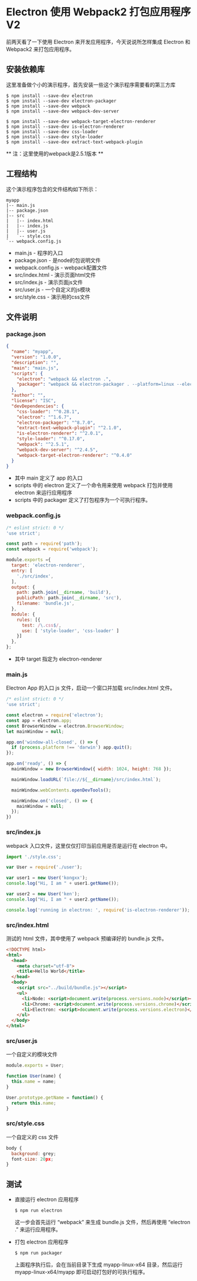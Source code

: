 ﻿# Electron 使用 Webpack2 打包应用程序 V2

前两天看了一下使用 Electron 来开发应用程序，今天说说所怎样集成 Electron 和 Webpack2 来打包应用程序。

## 安装依赖库

这里准备做个小的演示程序，首先安装一些这个演示程序需要看的第三方库

``` shell
$ npm install --save-dev electron 
$ npm install --save-dev electron-packager
$ npm install --save-dev webpack 
$ npm install --save-dev webpack-dev-server

$ npm install --save-dev webpack-target-electron-renderer
$ npm install --save-dev is-electron-renderer
$ npm install --save-dev css-loader
$ npm install --save-dev style-loader
$ npm install --save-dev extract-text-webpack-plugin
```

** 注：这里使用的webpack是2.5.1版本 **

## 工程结构

这个演示程序包含的文件结构如下所示：

``` shell
myapp
|-- main.js
|-- package.json
|-- src
|   |-- index.html
|   |-- index.js
|   |-- user.js
|   `-- style.css
`-- webpack.config.js
```

- main.js - 程序的入口
- package.json - 是node的包说明文件
- webpack.config.js - webpack配置文件
- src/index.html - 演示页面html文件
- src/index.js - 演示页面js文件
- src/user.js - 一个自定义的js模块
- src/style.css - 演示用的css文件

## 文件说明

### package.json
``` json
{
  "name": "myapp",
  "version": "1.0.0",
  "description": "",
  "main": "main.js",
  "scripts": {
    "electron": "webpack && electron .",
    "packager": "webpack && electron-packager . --platform=linux --electron-version=1.6.6  --overwrite"
  },
  "author": "",
  "license": "ISC",
  "devDependencies": {
    "css-loader": "^0.28.1",
    "electron": "^1.6.7",
    "electron-packager": "^8.7.0",
    "extract-text-webpack-plugin": "^2.1.0",
    "is-electron-renderer": "^2.0.1",
    "style-loader": "^0.17.0",
    "webpack": "^2.5.1",
    "webpack-dev-server": "^2.4.5",
    "webpack-target-electron-renderer": "^0.4.0"
  }
}
```

- 其中 main 定义了 app 的入口
- scripts 中的 electron 定义了一个命令用来使用 webpack 打包并使用 electron 来运行应用程序
- scripts 中的 packager 定义了打包程序为一个可执行程序。

### webpack.config.js
``` javascript
/* eslint strict: 0 */
'use strict';

const path = require('path');
const webpack = require('webpack');

module.exports ={
  target: 'electron-renderer',
  entry: [
    './src/index',
  ],
  output: {
    path: path.join(__dirname, 'build'),
    publicPath: path.join(__dirname, 'src'),
    filename: 'bundle.js',
  },
  module: {
    rules: [{
      test: /\.css$/,
      use: [ 'style-loader', 'css-loader' ]
    }]
  },
};
```

- 其中 target 指定为 electron-renderer

### main.js

Electron App 的入口 js 文件，启动一个窗口并加载 src/index.html 文件。

``` javascript
/* eslint strict: 0 */
'use strict';

const electron = require('electron');
const app = electron.app;
const BrowserWindow = electron.BrowserWindow;
let mainWindow = null;

app.on('window-all-closed', () => {
  if (process.platform !== 'darwin') app.quit();
});

app.on('ready', () => {
  mainWindow = new BrowserWindow({ width: 1024, height: 768 });

  mainWindow.loadURL(`file://${__dirname}/src/index.html`);

  mainWindow.webContents.openDevTools();

  mainWindow.on('closed', () => {
    mainWindow = null;
  });
})
```

### src/index.js

webpack 入口文件，这里仅仅打印当前应用是否是运行在 electron 中。

``` javascript
import './style.css';

var User = require('./user');

var user1 = new User('kongxx');
console.log("Hi, I am " + user1.getName());

var user2 = new User('ken');
console.log("Hi, I am " + user2.getName());

console.log('running in electron: ', require('is-electron-renderer'));
```

### src/index.html

测试的 html 文件，其中使用了 webpack 预编译好的 bundle.js 文件。

``` html
<!DOCTYPE html>
<html>
  <head>
    <meta charset="utf-8">
    <title>Hello World</title>
  </head>
  <body>
    <script src="../build/bundle.js"></script>
    <ul>
      <li>Node: <script>document.write(process.versions.node)</script></li>
      <li>Chrome: <script>document.write(process.versions.chrome)</script></li>
      <li>Electron: <script>document.write(process.versions.electron)</script></li>
    </ul>
  </body>
</html>
```

### src/user.js

一个自定义的模块文件

``` javascript
module.exports = User;

function User(name) {
  this.name = name;
}

User.prototype.getName = function() {
  return this.name;
}
```

### src/style.css 

一个自定义的 css 文件

``` javascript
body {
  background: grey;
  font-size: 20px;
}
```

## 测试

- 直接运行 electron 应用程序

    ``` shell
    $ npm run electron
    ```
    
    这一步会首先运行 “webpack” 来生成 bundle.js 文件，然后再使用 “electron .” 来运行应用程序。

- 打包 electron 应用程序

    ``` shell
    $ npm run packager
    ```
    
    上面程序执行后，会在当前目录下生成 myapp-linux-x64 目录，然后运行 myapp-linux-x64/myapp 即可启动打包好的可执行程序。